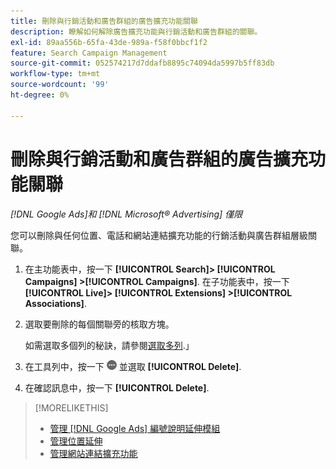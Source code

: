 ```yaml
---
title: 刪除與行銷活動和廣告群組的廣告擴充功能關聯
description: 瞭解如何解除廣告擴充功能與行銷活動和廣告群組的關聯。
exl-id: 89aa556b-65fa-43de-989a-f58f0bbcf1f2
feature: Search Campaign Management
source-git-commit: 052574217d7ddafb8895c74094da5997b5ff83db
workflow-type: tm+mt
source-wordcount: '99'
ht-degree: 0%

---
```


# 刪除與行銷活動和廣告群組的廣告擴充功能關聯

*[!DNL Google Ads]和 [!DNL Microsoft® Advertising] 僅限*

您可以刪除與任何位置、電話和網站連結擴充功能的行銷活動與廣告群組層級關聯。

1. 在主功能表中，按一下 **[!UICONTROL Search]> [!UICONTROL Campaigns] >[!UICONTROL Campaigns]**. 在子功能表中，按一下 **[!UICONTROL Live]> [!UICONTROL Extensions] >[!UICONTROL Associations]**.

1. 選取要刪除的每個關聯旁的核取方塊。

   如需選取多個列的秘訣，請參閱[選取多列](/help/search-social-commerce/common-tasks/navigation-editing-selection/multiple-rows-select.md).」

1. 在工具列中，按一下 ![更多](/help/search-social-commerce/assets/more.png "更多") 並選取 **[!UICONTROL Delete]**.

1. 在確認訊息中，按一下 **[!UICONTROL Delete]**.

>[!MORELIKETHIS]
>
>* [管理 [!DNL Google Ads] 編號說明延伸模組](/help/search-social-commerce/campaign-management/campaigns/callout-extension-manage.md)
>* [管理位置延伸](location-extension-manage.md)
>* [管理網站連結擴充功能](sitelink-extension-manage.md)
